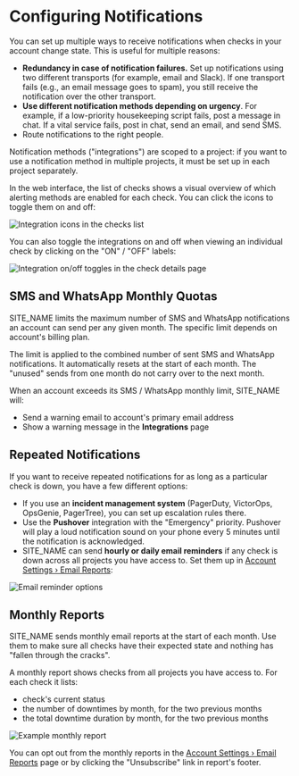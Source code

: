 # Configuring Notifications

You can set up multiple ways to receive notifications when checks in your account
change state. This is useful for multiple reasons:

* **Redundancy in case of notification failures.** Set up notifications using two different
transports (for example, email and Slack). If one transport fails (e.g., an email
message goes to spam), you still receive the notification over the other transport.
* **Use different notification methods depending on urgency**. For example, if a
low-priority housekeeping script fails, post a message in chat. If a vital service fails,
post in chat, send an email, and send SMS.
* Route notifications to the right people.

Notification methods ("integrations") are scoped to a project:
if you want to use a notification method in multiple projects, it must be
set up in each project separately.

In the web interface, the list of checks shows a visual overview of which alerting
methods are enabled for each check. You can click the icons to toggle them on and off:

![Integration icons in the checks list](IMG_URL/checks_integrations.png)

You can also toggle the integrations on and off when viewing an individual check by
clicking on the "ON" / "OFF" labels:

![Integration on/off toggles in the check details page](IMG_URL/details_integrations.png)

## SMS and WhatsApp Monthly Quotas

SITE_NAME limits the maximum number of SMS and WhatsApp notifications an account
can send per any given month. The specific limit depends on account's billing plan.

The limit is applied to the combined number of sent SMS and WhatsApp notifications. It
automatically resets at the start of each month. The "unused" sends from one month do
not carry over to the next month.

When an account exceeds its SMS / WhatsApp monthly limit, SITE_NAME will:

* Send a warning email to account's primary email address
* Show a warning message in the **Integrations** page


## Repeated Notifications

If you want to receive repeated notifications for as long as a particular check is
down, you have a few different options:

* If you use an **incident management system** (PagerDuty, VictorOps, OpsGenie,
PagerTree), you can set up escalation rules there.
* Use the **Pushover** integration with the "Emergency" priority. Pushover will
play a loud notification sound on your phone every 5 minutes until the notification
is acknowledged.
* SITE_NAME can send **hourly or daily email reminders** if any check is down
across all projects you have access to.
Set them up in [Account Settings › Email Reports](../../accounts/profile/notifications):

![Email reminder options](IMG_URL/email_reports.png)

## Monthly Reports

SITE_NAME sends monthly email reports at the start of each month. Use them
to make sure all checks have their expected state and nothing has
"fallen through the cracks".

A monthly report shows checks from all projects you have access
to. For each check it lists:

* check's current status
* the number of downtimes by month, for the two previous months
* the total downtime duration by month, for the two previous months

![Example monthly report](IMG_URL/monthly_report.png)

You can opt out from the monthly reports in the
[Account Settings › Email Reports](../../accounts/profile/notifications/) page
or by clicking the "Unsubscribe" link in report's footer.